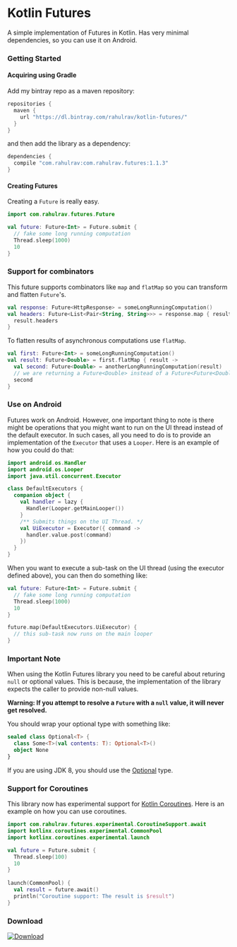 # Kotlin Futures

A simple implementation of Futures in Kotlin.
Has very minimal dependencies, so you can use it on Android.

### Getting Started

#### Acquiring using Gradle

Add my bintray repo as a maven repository:

```gradle
repositories {
  maven {
    url "https://dl.bintray.com/rahulrav/kotlin-futures/"
  }
}
```
and then add the library as a dependency:

```gradle
dependencies {
  compile "com.rahulrav:com.rahulrav.futures:1.1.3"
}
```

#### Creating Futures

Creating a `Future` is really easy.

```kotlin
import com.rahulrav.futures.Future

val future: Future<Int> = Future.submit {
  // fake some long running computation
  Thread.sleep(1000)
  10
}
```

### Support for combinators

This future supports combinators like `map` and `flatMap` so you can transform and flatten `Future`'s.

```kotlin
val response: Future<HttpResponse> = someLongRunningComputation()
val headers: Future<List<Pair<String, String>>> = response.map { result ->
  result.headers
}
```

To flatten results of asynchronous computations use `flatMap`.

```kotlin
val first: Future<Int> = someLongRunningComputation()
val result: Future<Double> = first.flatMap { result ->
  val second: Future<Double> = anotherLongRunningComputation(result)
  // we are returning a Future<Double> instead of a Future<Future<Double>>
  second
}
```

### Use on Android

Futures work on Android. However, one important thing to note is there might be operations that you might want to run on the UI thread instead of the default executor. In such cases, all you need to do is to provide an implementation
of the `Executor` that uses a `Looper`. Here is an example of how you could do that:

```kotlin
import android.os.Handler
import android.os.Looper
import java.util.concurrent.Executor

class DefaultExecutors {
  companion object {
    val handler = lazy {
      Handler(Looper.getMainLooper())
    }
    /** Submits things on the UI Thread. */
    val UiExecutor = Executor({ command ->
      handler.value.post(command)
    })
  }
}
```

When you want to execute a sub-task on the UI thread (using the executor defined above), you can then do something like:

```kotlin
val future: Future<Int> = Future.submit {
  // fake some long running computation
  Thread.sleep(1000)
  10
}

future.map(DefaultExecutors.UiExecutor) {
  // this sub-task now runs on the main looper
}
```

### Important Note

When using the Kotlin Futures library you need to be careful about returing `null` or optional values.
This is because, the implementation of the library expects the caller to provide non-null values.

<b>Warning: If you attempt to resolve a `Future` with a `null` value, it will never get resolved.</b>

You should wrap your optional type with something like:

```kotlin
sealed class Optional<T> {
  class Some<T>(val contents: T): Optional<T>()
  object None
}
```

If you are using JDK 8, you should use the [Optional](https://docs.oracle.com/javase/8/docs/api/java/util/Optional.html) type.

### Support for Coroutines

This library now has experimental support for [Kotlin Coroutines](https://kotlinlang.org/docs/reference/coroutines.html#generators-api-in-kotlincoroutines).
Here is an example on how you can use coroutines.


```kotlin
import com.rahulrav.futures.experimental.CoroutineSupport.await
import kotlinx.coroutines.experimental.CommonPool
import kotlinx.coroutines.experimental.launch

val future = Future.submit {
  Thread.sleep(100)
  10
}
 
launch(CommonPool) {
  val result = future.await()
  println("Coroutine support: The result is $result")
}
```

### Download

 [ ![Download](https://api.bintray.com/packages/rahulrav/kotlin-futures/com.rahulrav.futures/images/download.svg) ](https://bintray.com/rahulrav/kotlin-futures/com.rahulrav.futures/_latestVersion)
